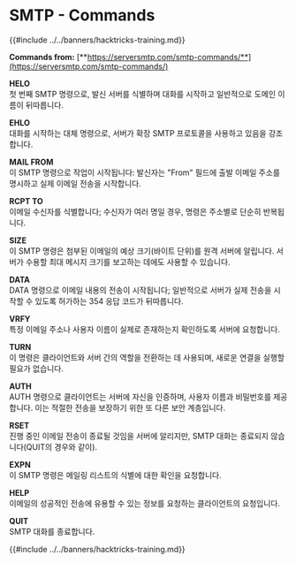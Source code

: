 # SMTP - Commands

{{#include ../../banners/hacktricks-training.md}}

**Commands from:** [**https://serversmtp.com/smtp-commands/**](https://serversmtp.com/smtp-commands/)

**HELO**\
첫 번째 SMTP 명령으로, 발신 서버를 식별하며 대화를 시작하고 일반적으로 도메인 이름이 뒤따릅니다.

**EHLO**\
대화를 시작하는 대체 명령으로, 서버가 확장 SMTP 프로토콜을 사용하고 있음을 강조합니다.

**MAIL FROM**\
이 SMTP 명령으로 작업이 시작됩니다: 발신자는 "From" 필드에 출발 이메일 주소를 명시하고 실제 이메일 전송을 시작합니다.

**RCPT TO**\
이메일 수신자를 식별합니다; 수신자가 여러 명일 경우, 명령은 주소별로 단순히 반복됩니다.

**SIZE**\
이 SMTP 명령은 첨부된 이메일의 예상 크기(바이트 단위)를 원격 서버에 알립니다. 서버가 수용할 최대 메시지 크기를 보고하는 데에도 사용할 수 있습니다.

**DATA**\
DATA 명령으로 이메일 내용의 전송이 시작됩니다; 일반적으로 서버가 실제 전송을 시작할 수 있도록 허가하는 354 응답 코드가 뒤따릅니다.

**VRFY**\
특정 이메일 주소나 사용자 이름이 실제로 존재하는지 확인하도록 서버에 요청합니다.

**TURN**\
이 명령은 클라이언트와 서버 간의 역할을 전환하는 데 사용되며, 새로운 연결을 실행할 필요가 없습니다.

**AUTH**\
AUTH 명령으로 클라이언트는 서버에 자신을 인증하며, 사용자 이름과 비밀번호를 제공합니다. 이는 적절한 전송을 보장하기 위한 또 다른 보안 계층입니다.

**RSET**\
진행 중인 이메일 전송이 종료될 것임을 서버에 알리지만, SMTP 대화는 종료되지 않습니다(QUIT의 경우와 같이).

**EXPN**\
이 SMTP 명령은 메일링 리스트의 식별에 대한 확인을 요청합니다.

**HELP**\
이메일의 성공적인 전송에 유용할 수 있는 정보를 요청하는 클라이언트의 요청입니다.

**QUIT**\
SMTP 대화를 종료합니다.

{{#include ../../banners/hacktricks-training.md}}
